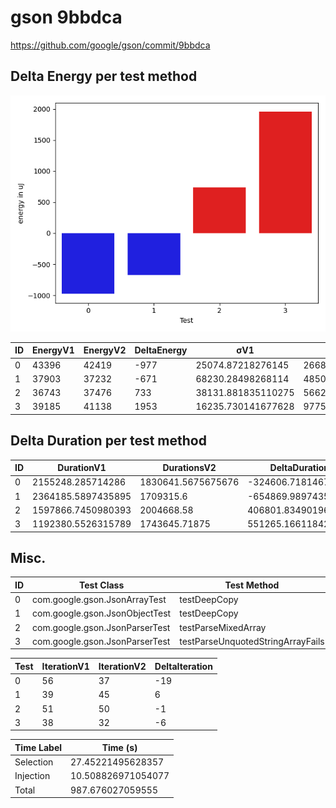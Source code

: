 # gson 9bbdca


https://github.com/google/gson/commit/9bbdca



## Delta Energy per test method

![](./gson_delta_energy_0_v.png)


| ID | EnergyV1 | EnergyV2 | DeltaEnergy | σV1 | σV2 |
| --- | --- | --- | --- | --- | --- |
| 0 | 43396 | 42419 | -977 | 25074.87218276145 | 26684.153843139273 |
| 1 | 37903 | 37232 | -671 | 68230.28498268114 | 48506.79750303044 |
| 2 | 36743 | 37476 | 733 | 38131.881835110275 | 56622.44417793707 |
| 3 | 39185 | 41138 | 1953 | 16235.730141677628 | 97751.94240357516 |

## Delta Duration per test method


| ID | DurationV1 | DurationsV2 | DeltaDuration |
| --- | --- | --- | --- |
| 0 | 2155248.285714286 | 1830641.5675675676 | -324606.71814671834 |
| 1 | 2364185.5897435895 | 1709315.6 | -654869.9897435894 |
| 2 | 1597866.7450980393 | 2004668.58 | 406801.8349019608 |
| 3 | 1192380.5526315789 | 1743645.71875 | 551265.1661184211 |

## Misc.

| ID | Test Class | Test Method |
| --- | --- | --- |
| 0 | com.google.gson.JsonArrayTest | testDeepCopy |
| 1 | com.google.gson.JsonObjectTest | testDeepCopy |
| 2 | com.google.gson.JsonParserTest | testParseMixedArray |
| 3 | com.google.gson.JsonParserTest | testParseUnquotedStringArrayFails |




| Test | IterationV1 | IterationV2 | DeltaIteration |
| --- | --- | --- | --- |
| 0 | 56 | 37 | -19 |
| 1 | 39 | 45 | 6 |
| 2 | 51 | 50 | -1 |
| 3 | 38 | 32 | -6 |



| Time Label | Time (s) |
| --- | --- |
| Selection | 27.45221495628357 |
| Injection | 10.508826971054077 |
| Total | 987.676027059555 |


